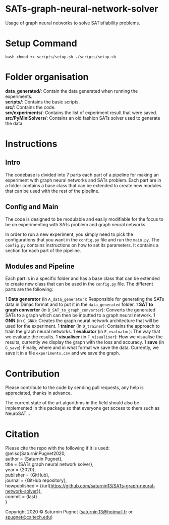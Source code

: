# SATs-graph-neural-network-solver
Usage of graph neural networks to solve SATisfiability problems.

# Setup Command

`bash
chmod +x scripts/setup.sh
./scripts/setup.sh
`

# Folder organisation

**data_generated/**: Contain the data generated when running the experiments.  
**scripts/**: Contains the basic scripts.  
**src/**: Contains the code.  
**src/experiments/**: Contains the list of experiment result that were saved.  
**src/PyMiniSolvers/**: Contains an old fashion SATs solver used to generate the data. 

# Instructions

## Intro

The codebase is divided into 7 parts each part of a pipeline for making an experiment with graph neural networks and SATs
problem. Each part are in a folder contains a base class that can be extended to create new modules that can be used with
the rest of the pipeline.

## Config and Main

The code is designed to be modulable and easily modifiable for the focus to be on experimenting with SATs problem and
graph neural networks.

In order to run a new experiment, you simply need to pick the configurations that you want in the `config.py` file and
run the `main.py`. The `config.py` contains instructions on how to set its parameters. It contains a section for 
each part of the pipeline.

## Modules and Pipeline

Each part is in a specific folder and has a base class that can be extended to create new class that can be used in the 
`config.py` file.
The different parts are the following:

1 **Data generator** (in `A_data_generator`): Responsible for generating the SATs data in Dimac format and to put it in 
the `data_generated` folder.
1 **SAT to graph converter** (in `B_SAT_to_graph_converter`): Converts the generated SATs to a graph which can then be inputted
to a graph neural network.
1 **GNN** (in `C_GNN`): Creates the graph neural network architecture that will be used for the experiment.
1 **trainer** (in `D_trainer`): Contains the approach to train the graph neural networks.
1 **evaluator** (in `E_evaluator`): The way that we evaluate the results.
1 **visualiser** (in `F_visualiser`): How we visualise the results, currently we display the graph with the loss and accuracy.
1 **save** (in `G_save`): Finally, where and in what format we save the data. Currently, we save it in a file `experiments.csv`
and we save the graph.

# Contribution

Please contribute to the code by sending pull requests, any help is appreciated, thanks in advance.

The current state of the art algorithms in the field should also be implemented in this package so that everyone get access
to them such as NeuroSAT...

# Citation

Please cite the repo with the following if it is used:
@misc{SaturninPugnet2020,  
  author = {Saturnin Pugnet},  
  title = {SATs graph neural network solver},  
  year = {2020},  
  publisher = {GitHub},  
  journal = {GitHub repository},  
  howpublished = {\url{https://github.com/saturnin13/SATs-graph-neural-network-solver}},  
  commit = {last}  
}

Copyright 2020 © Saturnin Pugnet (saturnin.13@hotmail.fr or spugnet@caltech.edu)